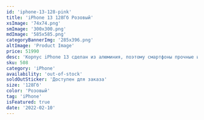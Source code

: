 ```yaml
---
id: 'iphone-13-128-pink'
title: 'iPhone 13 128Гб Розовый'
xsImage: '74x74.png'
smImage: '300x300.png'
mdImage: '585x585.png'
categoryBannerImg: '285x396.png'
altImage: 'Product Image'
price: 51990
desc: 'Корпус iPhone 13 сделан из алюминия, поэтому смартфоны прочные и лёгкие.  Дисплей Super Retina XDR с диагональю 6, 1 дюйма отличается невероятно высокой плотностью пикселей/ а благодаря уменьшенной площади камеры TrueDepth на дисплее теперь больше места для изображения. Процессор Apple A15 Bionic и камера TrueDepth также обеспечивают работу Face ID, невероятно надёжной технологии аутентификации. Степень защиты корпуса от брызг, воды и пыли соответствует стандарту IP68. Ёмкость аккумулятора 3240 mAh.'
sku: 508
category: 'iPhone'
availability: 'out-of-stock'
soldOutSticker: 'Доступен для заказа'
size: '128Гб'
color: 'Розовый'
tag: 'iPhone'
isFeatured: true
date: '2022-02-10'
---
```



